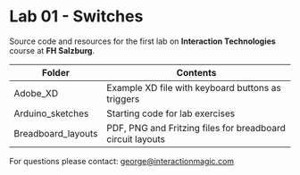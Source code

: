 # Lab 01 - Switches

Source code and resources for the first lab on **Interaction Technologies** course at **FH Salzburg**.

| Folder | Contents
| --- | --- |
| Adobe_XD | Example XD file with keyboard buttons as triggers |
| Arduino_sketches | Starting code for lab exercises |
| Breadboard_layouts | PDF, PNG and Fritzing files for breadboard circuit layouts |

For questions please contact: george@interactionmagic.com 